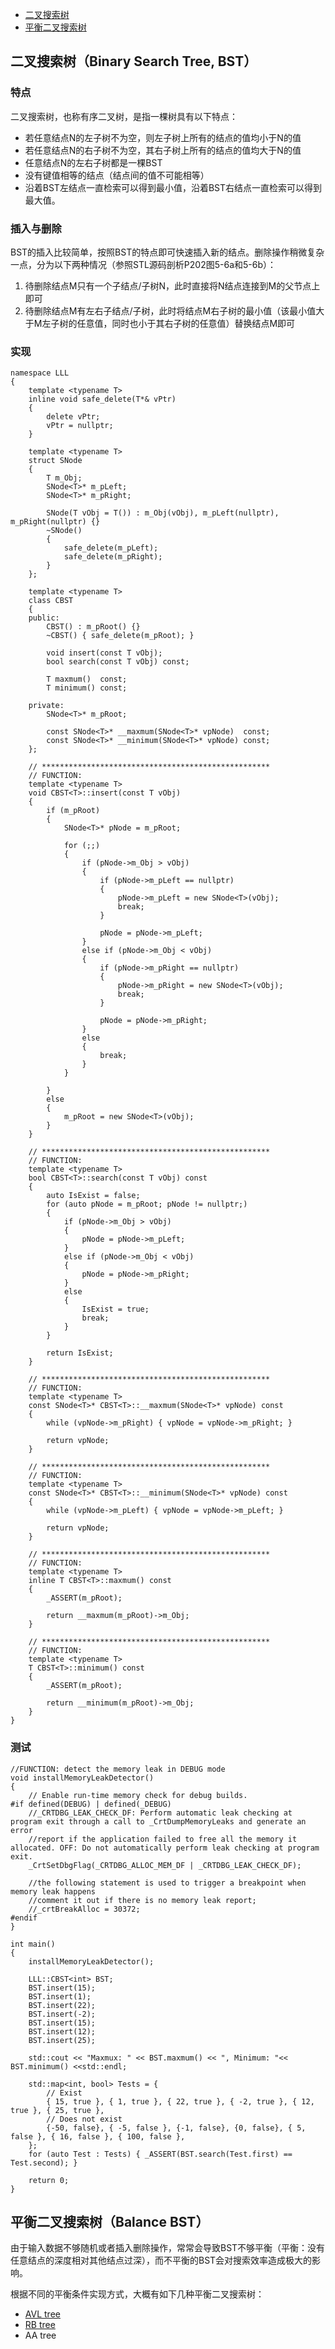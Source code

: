 * [二叉搜索树](#二叉搜索树binary-search-tree-bst)
* [平衡二叉搜索树](#平衡二叉搜索树balance-bst)

## 二叉搜索树（Binary Search Tree, BST）
### 特点
二叉搜索树，也称有序二叉树，是指一棵树具有以下特点：
* 若任意结点N的左子树不为空，则左子树上所有的结点的值均小于N的值
* 若任意结点N的右子树不为空，其右子树上所有的结点的值均大于N的值
* 任意结点N的左右子树都是一棵BST
* 没有键值相等的结点（结点间的值不可能相等）
* 沿着BST左结点一直检索可以得到最小值，沿着BST右结点一直检索可以得到最大值。
### 插入与删除
BST的插入比较简单，按照BST的特点即可快速插入新的结点。删除操作稍微复杂一点，分为以下两种情况（参照STL源码剖析P202图5-6a和5-6b）：
1. 待删除结点M只有一个子结点/子树N，此时直接将N结点连接到M的父节点上即可
2. 待删除结点M有左右子结点/子树，此时将结点M右子树的最小值（该最小值大于M左子树的任意值，同时也小于其右子树的任意值）替换结点M即可

### 实现
```
namespace LLL
{
	template <typename T>
	inline void safe_delete(T*& vPtr)
	{
		delete vPtr;
		vPtr = nullptr;
	}

	template <typename T>
	struct SNode
	{
		T m_Obj;
		SNode<T>* m_pLeft;
		SNode<T>* m_pRight;

		SNode(T vObj = T()) : m_Obj(vObj), m_pLeft(nullptr), m_pRight(nullptr) {}
		~SNode()
		{
			safe_delete(m_pLeft);
			safe_delete(m_pRight);
		}
	};

	template <typename T>
	class CBST
	{
	public:
		CBST() : m_pRoot() {}
		~CBST() { safe_delete(m_pRoot); }

		void insert(const T vObj);
		bool search(const T vObj) const;

		T maxmum()  const;
		T minimum() const;

	private:
		SNode<T>* m_pRoot;

		const SNode<T>* __maxmum(SNode<T>* vpNode)  const;
		const SNode<T>* __minimum(SNode<T>* vpNode) const;
	};

	// ***************************************************
	// FUNCTION:
	template <typename T>
	void CBST<T>::insert(const T vObj)
	{
		if (m_pRoot)
		{
			SNode<T>* pNode = m_pRoot;

			for (;;)
			{
				if (pNode->m_Obj > vObj)
				{
					if (pNode->m_pLeft == nullptr)
					{
						pNode->m_pLeft = new SNode<T>(vObj);
						break;
					}

					pNode = pNode->m_pLeft;
				}
				else if (pNode->m_Obj < vObj)
				{
					if (pNode->m_pRight == nullptr)
					{
						pNode->m_pRight = new SNode<T>(vObj);
						break;
					}

					pNode = pNode->m_pRight;
				}
				else
				{
					break;
				}
			}

		}
		else
		{
			m_pRoot = new SNode<T>(vObj);
		}
	}

	// ***************************************************
	// FUNCTION:
	template <typename T>
	bool CBST<T>::search(const T vObj) const
	{
		auto IsExist = false;
		for (auto pNode = m_pRoot; pNode != nullptr;)
		{
			if (pNode->m_Obj > vObj)
			{
				pNode = pNode->m_pLeft;
			}
			else if (pNode->m_Obj < vObj)
			{
				pNode = pNode->m_pRight;
			}
			else
			{
				IsExist = true;
				break;
			}
		}

		return IsExist;
	}

	// ***************************************************
	// FUNCTION:
	template <typename T>
	const SNode<T>* CBST<T>::__maxmum(SNode<T>* vpNode) const
	{
		while (vpNode->m_pRight) { vpNode = vpNode->m_pRight; }

		return vpNode;
	}

	// ***************************************************
	// FUNCTION:
	template <typename T>
	const SNode<T>* CBST<T>::__minimum(SNode<T>* vpNode) const
	{
		while (vpNode->m_pLeft) { vpNode = vpNode->m_pLeft; }

		return vpNode;
	}

	// ***************************************************
	// FUNCTION:
	template <typename T>
	inline T CBST<T>::maxmum() const
	{
		_ASSERT(m_pRoot);

		return __maxmum(m_pRoot)->m_Obj;
	}

	// ***************************************************
	// FUNCTION:
	template <typename T>
	T CBST<T>::minimum() const
	{
		_ASSERT(m_pRoot);

		return __minimum(m_pRoot)->m_Obj;
	}
}
```
### 测试
```
//FUNCTION: detect the memory leak in DEBUG mode
void installMemoryLeakDetector()
{
	// Enable run-time memory check for debug builds.
#if defined(DEBUG) | defined(_DEBUG)
	//_CRTDBG_LEAK_CHECK_DF: Perform automatic leak checking at program exit through a call to _CrtDumpMemoryLeaks and generate an error 
	//report if the application failed to free all the memory it allocated. OFF: Do not automatically perform leak checking at program exit.
	_CrtSetDbgFlag(_CRTDBG_ALLOC_MEM_DF | _CRTDBG_LEAK_CHECK_DF);

	//the following statement is used to trigger a breakpoint when memory leak happens
	//comment it out if there is no memory leak report;
	//_crtBreakAlloc = 30372;
#endif
}

int main()
{
	installMemoryLeakDetector();

	LLL::CBST<int> BST;
	BST.insert(15);
	BST.insert(1);
	BST.insert(22);
	BST.insert(-2);
	BST.insert(15);
	BST.insert(12);
	BST.insert(25);

	std::cout << "Maxmux: " << BST.maxmum() << ", Minimum: "<< BST.minimum() <<std::endl;

	std::map<int, bool> Tests = { 
		// Exist
		{ 15, true }, { 1, true }, { 22, true }, { -2, true }, { 12, true }, { 25, true },
		// Does not exist 
		{-50, false}, { -5, false }, {-1, false}, {0, false}, { 5, false }, { 16, false }, { 100, false },
	};
	for (auto Test : Tests) { _ASSERT(BST.search(Test.first) == Test.second); }

	return 0;
}
```

## 平衡二叉搜索树（Balance BST）
由于输入数据不够随机或者插入删除操作，常常会导致BST不够平衡（平衡：没有任意结点的深度相对其他结点过深），而不平衡的BST会对搜索效率造成极大的影响。

根据不同的平衡条件实现方式，大概有如下几种平衡二叉搜索树：
* [AVL tree](STL_BST_AVL_TREE.md)
* [RB tree](STL_BST_RB_TREE.md)
* AA tree
